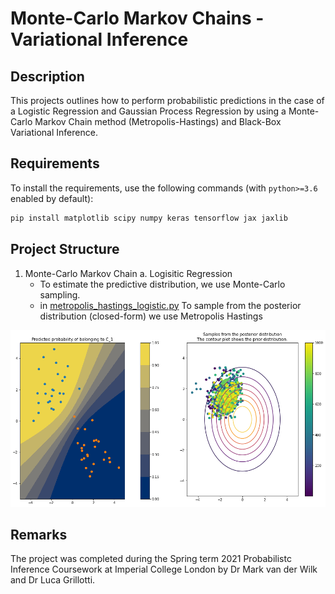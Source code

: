 # Monte-Carlo Markov Chains - Variational Inference

## Description
This projects outlines how to perform probabilistic predictions in the case of a Logistic Regression and Gaussian Process Regression by using a Monte-Carlo Markov Chain method (Metropolis-Hastings) and Black-Box Variational Inference.

## Requirements

To install the requirements, use the following commands (with `python>=3.6` enabled by default):
```bash
pip install matplotlib scipy numpy keras tensorflow jax jaxlib
```

## Project Structure

1. Monte-Carlo Markov Chain 
  a. Logisitic Regression 
    * To estimate the predictive distribution, we use Monte-Carlo sampling. 
    * in [metropolis_hastings_logistic.py](https://github.com/Nasmasim/monte-carlo-markov-chains/blob/main/distribution_prediction/metropolis_hastings/metropolis_hastings_logistic.py) To sample from the posterior distribution (closed-form) we use Metropolis Hastings 
<p align="center">
<img src="https://github.com/Nasmasim/monte-carlo-markov-chains/blob/main/plots/metropolis_hastings.png" height="60%">
</p>

## Remarks

The project was completed during the Spring term 2021 Probabilistc Inference Coursework at Imperial College London by Dr Mark van der Wilk and Dr Luca Grillotti. 

